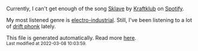 
  Currently, I can't get enough of the song <a href="https://open.spotify.com/track/6rGZI8zzTpBfcZjHQ6VIa0">Sklave</a> by <a href="https://open.spotify.com/artist/0MZ55DwuMQ1B2TXq9lcrE4">Kraftklub</a> on <a href="https://open.spotify.com/user/9qz2xtkur2fengfsdcq8dd907?si=kq2SVrUkSNe0z1NJjpt7kg">Spotify</a>.

  My most listened genre is <a href="https://duckduckgo.com/?q=electro-industrial music">electro-industrial</a>.
  Still, I've been listening to a lot of <a href="https://duckduckgo.com/?q=drift phonk music">drift phonk</a> lately.

  This file is generated automatically. Read more <a href="https://github.com/CodeF0x/CodeF0x/blob/master/IMPORTANT.md">here</a>.
  <br>
  <sub>Last modified at 2022-03-08 10:03:59.</sub>
  